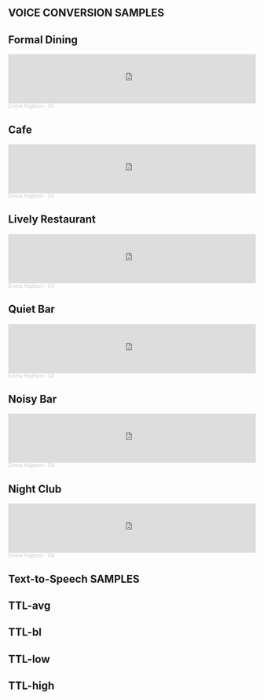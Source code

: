 
## VOICE CONVERSION SAMPLES

## Formal Dining
<iframe width="100%" height="100" scrolling="no" frameborder="no" allow="autoplay" src="https://w.soundcloud.com/player/?url=https%3A//api.soundcloud.com/tracks/1220072401%3Fsecret_token%3Ds-WBeLtDrBHxC&color=%23ff5500&auto_play=false&hide_related=false&show_comments=true&show_user=true&show_reposts=false&show_teaser=true&visual=true"></iframe><div style="font-size: 10px; color: #cccccc;line-break: anywhere;word-break: normal;overflow: hidden;white-space: nowrap;text-overflow: ellipsis; font-family: Interstate,Lucida Grande,Lucida Sans Unicode,Lucida Sans,Garuda,Verdana,Tahoma,sans-serif;font-weight: 100;"><a href="https://soundcloud.com/emma-hughson" title="Emma Hughson" target="_blank" style="color: #cccccc; text-decoration: none;">Emma Hughson</a> · <a href="https://soundcloud.com/emma-hughson/overlay1/s-WBeLtDrBHxC" title="O1" target="_blank" style="color: #cccccc; text-decoration: none;">O1</a></div>


## Cafe
<iframe width="100%" height="100" scrolling="no" frameborder="no" allow="autoplay" src="https://w.soundcloud.com/player/?url=https%3A//api.soundcloud.com/tracks/1220072395%3Fsecret_token%3Ds-DCOZCKeO7np&color=%23ff5500&auto_play=false&hide_related=false&show_comments=true&show_user=true&show_reposts=false&show_teaser=true&visual=true"></iframe><div style="font-size: 10px; color: #cccccc;line-break: anywhere;word-break: normal;overflow: hidden;white-space: nowrap;text-overflow: ellipsis; font-family: Interstate,Lucida Grande,Lucida Sans Unicode,Lucida Sans,Garuda,Verdana,Tahoma,sans-serif;font-weight: 100;"><a href="https://soundcloud.com/emma-hughson" title="Emma Hughson" target="_blank" style="color: #cccccc; text-decoration: none;">Emma Hughson</a> · <a href="https://soundcloud.com/emma-hughson/overlay2/s-DCOZCKeO7np" title="O2" target="_blank" style="color: #cccccc; text-decoration: none;">O2</a></div>


## Lively Restaurant
<iframe width="100%" height="100" scrolling="no" frameborder="no" allow="autoplay" src="https://w.soundcloud.com/player/?url=https%3A//api.soundcloud.com/tracks/1220072392%3Fsecret_token%3Ds-BwsAQRMgsK1&color=%23ff5500&auto_play=false&hide_related=false&show_comments=true&show_user=true&show_reposts=false&show_teaser=true&visual=true"></iframe><div style="font-size: 10px; color: #cccccc;line-break: anywhere;word-break: normal;overflow: hidden;white-space: nowrap;text-overflow: ellipsis; font-family: Interstate,Lucida Grande,Lucida Sans Unicode,Lucida Sans,Garuda,Verdana,Tahoma,sans-serif;font-weight: 100;"><a href="https://soundcloud.com/emma-hughson" title="Emma Hughson" target="_blank" style="color: #cccccc; text-decoration: none;">Emma Hughson</a> · <a href="https://soundcloud.com/emma-hughson/overlay3/s-BwsAQRMgsK1" title="O3" target="_blank" style="color: #cccccc; text-decoration: none;">O3</a></div>


## Quiet Bar
<iframe width="100%" height="100" scrolling="no" frameborder="no" allow="autoplay" src="https://w.soundcloud.com/player/?url=https%3A//api.soundcloud.com/tracks/1220072380%3Fsecret_token%3Ds-eAlXeGmoVUN&color=%23ff5500&auto_play=false&hide_related=false&show_comments=true&show_user=true&show_reposts=false&show_teaser=true&visual=true"></iframe><div style="font-size: 10px; color: #cccccc;line-break: anywhere;word-break: normal;overflow: hidden;white-space: nowrap;text-overflow: ellipsis; font-family: Interstate,Lucida Grande,Lucida Sans Unicode,Lucida Sans,Garuda,Verdana,Tahoma,sans-serif;font-weight: 100;"><a href="https://soundcloud.com/emma-hughson" title="Emma Hughson" target="_blank" style="color: #cccccc; text-decoration: none;">Emma Hughson</a> · <a href="https://soundcloud.com/emma-hughson/overlay4/s-eAlXeGmoVUN" title="O4" target="_blank" style="color: #cccccc; text-decoration: none;">O4</a></div>


## Noisy Bar
<iframe width="100%" height="100" scrolling="no" frameborder="no" allow="autoplay" src="https://w.soundcloud.com/player/?url=https%3A//api.soundcloud.com/tracks/1220072374%3Fsecret_token%3Ds-60jqs1ItEGI&color=%23ff5500&auto_play=false&hide_related=false&show_comments=true&show_user=true&show_reposts=false&show_teaser=true&visual=true"></iframe><div style="font-size: 10px; color: #cccccc;line-break: anywhere;word-break: normal;overflow: hidden;white-space: nowrap;text-overflow: ellipsis; font-family: Interstate,Lucida Grande,Lucida Sans Unicode,Lucida Sans,Garuda,Verdana,Tahoma,sans-serif;font-weight: 100;"><a href="https://soundcloud.com/emma-hughson" title="Emma Hughson" target="_blank" style="color: #cccccc; text-decoration: none;">Emma Hughson</a> · <a href="https://soundcloud.com/emma-hughson/overlay5/s-60jqs1ItEGI" title="O5" target="_blank" style="color: #cccccc; text-decoration: none;">O5</a></div>


## Night Club
<iframe width="100%" height="100" scrolling="no" frameborder="no" allow="autoplay" src="https://w.soundcloud.com/player/?url=https%3A//api.soundcloud.com/tracks/1220072368%3Fsecret_token%3Ds-DbZHSUjynkr&color=%23ff5500&auto_play=false&hide_related=false&show_comments=true&show_user=true&show_reposts=false&show_teaser=true&visual=true"></iframe><div style="font-size: 10px; color: #cccccc;line-break: anywhere;word-break: normal;overflow: hidden;white-space: nowrap;text-overflow: ellipsis; font-family: Interstate,Lucida Grande,Lucida Sans Unicode,Lucida Sans,Garuda,Verdana,Tahoma,sans-serif;font-weight: 100;"><a href="https://soundcloud.com/emma-hughson" title="Emma Hughson" target="_blank" style="color: #cccccc; text-decoration: none;">Emma Hughson</a> · <a href="https://soundcloud.com/emma-hughson/overlay6/s-DbZHSUjynkr" title="O6" target="_blank" style="color: #cccccc; text-decoration: none;">O6</a></div>


## Text-to-Speech SAMPLES

## TTL-avg

## TTL-bl

## TTL-low

## TTL-high